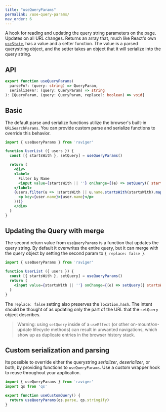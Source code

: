 ```yaml
---
title: "useQueryParams"
permalink: /use-query-params/
nav_order: 6
---
```


A hook for reading and updating the query string parameters on the page. Updates on all URL changes. Returns an array that, much like React's own [`useState`](https://reactjs.org/docs/hooks-reference.html#usestate), has a value and a setter function. The value is a parsed querystring object, and the setter takes an object that it will serialize into the query string.

## API


```typescript
export function useQueryParams(
  parseFn?: (query: string) => QueryParam,
  serializeFn?: (query: QueryParam) => string
): [QueryParam, (query: QueryParam, replace?: boolean) => void]
```

## Basic

The default parse and serialize functions utilize the browser's built-in `URLSearchParams`. You can provide custom parse and serialize functions to override this behavior.

```jsx
import { useQueryParams } from 'raviger'

function UserList ({ users }) {
  const [{ startsWith }, setQuery] = useQueryParams()

  return (
    <div>
    <label>
      Filter by Name
      <input value={startsWith || ''} onChange={(e) => setQuery({ startsWith: e.target.value})} />
    </label>
    {users.filter(u => !startsWith || u.name.startsWith(startsWith).map(user => (
      <p key={user.name}>{user.name}</p>
    )))}
    </div>
  )
}
```

## Updating the Query with merge

The second return value from `useQueryParams` is a function that updates the query string. By default it overwrites the entire query, but it can merge with the query object by setting the second param to `{ replace: false }`.

```jsx
import { useQueryParams } from 'raviger'

function UserList ({ users }) {
  const [{ startsWith }, setQuery] = useQueryParams()
  return (
    <input value={startsWith || ''} onChange={(e) => setQuery({ startsWith: e.target.value}, { replace: false })} />
  )
}
```

The `replace: false` setting also preserves the `location.hash`. The intent should be thought of as updating only the part of the URL that the `setQuery` object describes.

> Warning: using `setQuery` inside of a `useEffect` (or other on-mount/on-update lifecycle methods) can result in unwanted navigations, which show up as duplicate entries in the browser history stack.

## Custom serialization and parsing

Its possible to override either the querystring *serializer*, *deserializer*, or both, by providing functions to `useQueryParams`. Use a custom wrapper hook to reuse throughout your application.

```javascript
import { useQueryParams } from 'raviger'
import qs from 'qs'

export function useCustomQuery() {
  return useQueryParams(qs.parse, qs.stringify)
}
```

